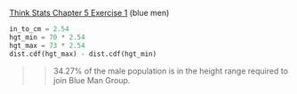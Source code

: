 [Think Stats Chapter 5 Exercise 1](http://greenteapress.com/thinkstats2/html/thinkstats2006.html#toc50) (blue men)

```python
in_to_cm = 2.54
hgt_min = 70 * 2.54
hgt_max = 73 * 2.54
dist.cdf(hgt_max) - dist.cdf(hgt_min)
```
>> 34.27% of the male population is in the height range required to join Blue Man Group.
